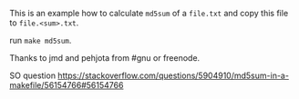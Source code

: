 This is an example how to calculate `md5sum` of a `file.txt` and copy this file to `file.<sum>.txt`.

run `make md5sum`.

Thanks to jmd and pehjota from #gnu or freenode.

SO question https://stackoverflow.com/questions/5904910/md5sum-in-a-makefile/56154766#56154766
